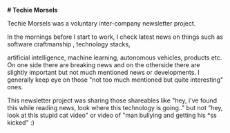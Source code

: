 **# Techie Morsels**

Techie Morsels was a voluntary inter-company newsletter project.

In the mornings before I start to work, I check latest news on 
things such as software craftmanship , technology stacks, 

artificial intelligence, machine learning, autonomous vehicles, products etc.
On one side there are breaking news and on the otherside there are  
slightly important but not much mentioned news or developments. 
I generally keep eye on those "not too much mentioned but quite interesting" 
ones.

This newsletter project was sharing those shareables like "hey, i've found 
this while reading news, look where this technology is going.." 
but not "hey, look at this stupid cat video" or video of 
"man bullying and getting his *ss kicked" :)
